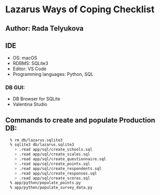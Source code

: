 #   Lazarus Ways of Coping Checklist

## Author: Rada Telyukova

## IDE
* OS:       macOS
* RDBMS:    SQLite3
* Editor:   VS Code
* Programming languages: Python, SQL

### DB GUI:
  - DB Browser for SQLite
  - Valentina Studio

## Commands to create and populate Production DB:
```sh
  % rm db/lazarus.sqlite3
  % sqlite3 db/lazarus.sqlite3
    > .read app/sql/create_schools.sql
    > .read app/sql/create_scales.sql
    > .read app/sql/create_questionnaire.sql
    > .read app/sql/create_points.sql
    > .read app/sql/create_respondents.sql
    > .read app/sql/create_responses.sql
    > .read app/sql/create_scores.sql
  % app/python/populate_points.py 
  % app/python/populate_survey_data.py 
```
